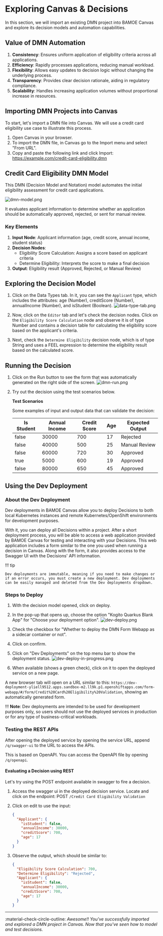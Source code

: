 # Exploring Canvas & Decisions

In this section, we will import an existing DMN project into BAMOE Canvas and explore its decision models and automation capabilities.

## Value of DMN Automation

1. **Consistency**: Ensures uniform application of eligibility criteria across all applications.
2. **Efficiency**: Rapidly processes applications, reducing manual workload.
3. **Flexibility**: Allows easy updates to decision logic without changing the underlying process.
4. **Transparency**: Provides clear decision rationale, aiding in regulatory compliance.
5. **Scalability**: Handles increasing application volumes without proportional increase in resources.

## Importing DMN Projects into Canvas

To start, let's import a DMN file into Canvas. We will use a credit card eligibility use case to illustrate this process.

1. Open Canvas in your browser.
2. To import the DMN file, in Canvas go to the Import menu and select "From URL".
3. Copy and paste the following link and click Import: https://example.com/credit-card-eligibility.dmn

## Credit Card Eligibility DMN Model

This DMN (Decision Model and Notation) model automates the initial eligibility assessment for credit card applications.

![dmn-model.png](images/dmn-model.png)

It evaluates applicant information to determine whether an application should be automatically approved, rejected, or sent for manual review.

### Key Elements

1. **Input Node**: Applicant information (age, credit score, annual income, student status)
2. **Decision Nodes**:
   - Eligibility Score Calculation: Assigns a score based on applicant criteria
   - Determine Eligibility: Interprets the score to make a final decision
3. **Output**: Eligibility result (Approved, Rejected, or Manual Review)

## Exploring the Decision Model

1. Click on the Data Types tab. In it, you can see the `Applicant` type, which includes the attributes: age (Number), creditScore (Number), annualIncome (Number), and isStudent (Boolean).
   ![data-type-tab.png](images/data-type-tab.png)

2. Now, click on the `Editor` tab and let's check the decision nodes. Click on the `Eligibility Score Calculation` node and observe it is of type Number and contains a decision table for calculating the eligibility score based on the applicant's criteria.
3. Next, check the `Determine Eligibility` decision node, which is of type String and uses a FEEL expression to determine the eligibility result based on the calculated score.

## Running the Decision

1. Click on the Run button to see the form that was automatically generated on the right side of the screen.
   ![dmn-run.png](images/dmn-run.png)

2. Try out the decision using the test scenarios below.

   **Test Scenarios**

   Some examples of input and output data that can validate the decision:

   | Is Student | Annual Income | Credit Score | Age | Expected Output |
   |------------|---------------|--------------|-----|-----------------|
   | false      | 30000         | 700          | 17  | Rejected        |
   | false      | 40000         | 500          | 25  | Manual Review   |
   | false      | 60000         | 720          | 30  | Approved        |
   | true       | 5000          | 600          | 19  | Approved        |
   | false      | 80000         | 650          | 45  | Approved        |



## Using the Dev Deployment

### About the Dev Deployment

Dev deployments in BAMOE Canvas allow you to deploy Decisions to both local Kubernetes instances and remote Kubernetes/OpenShift environments for development purposes.

With it, you can deploy all Decisions within a project. After a short deployment process, you will be able to access a web application provided by BAMOE Canvas for testing and interacting with your Decisions. This web application includes a form similar to the one you used when running a decision in Canvas. Along with the form, it also provides access to the Swagger UI with the Decisions' API information.

!!! tip

    Dev deployments are immutable, meaning if you need to make changes or if an error occurs, you must create a new deployment. Dev deployments can be easily managed and deleted from the Dev deployments dropdown.

### Steps to Deploy

1. With the decision model opened, click on deploy.
2. In the pop-up that opens up, choose the option "Kogito Quarkus Blank App" for "Choose your deployment option".
    ![dev-deploy.png](images/dev-deploy.png)

3. Check the checkbox for "Whether to deploy the DMN Form Webapp as a sidecar container or not".
4. Click on confirm.
5. Click on "Dev Deployments" on the top menu bar to show the deployment status.
     ![dev-deploy-in-progress.png](images/dev-deploy-in-progress.png)

6. When available (shows a green check), click on it to open the deployed service on a new page.

A new browser tab will open on a URL similar to this: `https://dev-deployment-yliell9512.apps.sandbox-m2.ll9k.p1.openshiftapps.com/form-webapp/#/form/Credit%20Card%20Eligibility%20Validation`, showing an automatically generated form.

!!! **Note**:
Dev deployments are intended to be used for development purposes only, so users should not use the deployed services in production or for any type of business-critical workloads.

### Testing the REST APIs

After opening the deployed service by opening the service URL, append `/q/swagger-ui` to the URL to access the APIs.

This is based on OpenAPI. You can access the OpenAPI file by opening `/q/openapi`.

#### Evaluating a Decision using REST 

Let's try using the POST endpoint available in swagger to fire a decision.

1. Access the swagger ui in the deployed decision service. Locate and click on the endpoint: POST `/Credit Card Eligibility Validation` 

1. Click on edit to use the input:

   ```json
   {
     "Applicant": {
       "isStudent": false,
       "annualIncome": 30000,
       "creditScore": 700,
       "age": 17
     }
   }
   ```

2. Observe the output, which should be similar to:
   ```json
   {
     "Eligibility Score Calculation": 700,
     "Determine Eligibility": "Rejected",
     "Applicant": {
       "isStudent": false,
       "annualIncome": 30000,
       "creditScore": 700,
       "age": 17
     }
   }
   ```

---

:material-check-circle-outline: _Awesome!! You've successfully imported and explored a DMN project in Canvas. Now that you've seen how to model and test decisions._
